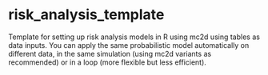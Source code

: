 # risk_analysis_template

Template for setting up risk analysis models in R using mc2d using tables as data inputs. You can apply the same probabilistic model automatically on different data, in the same simulation (using mc2d variants as recommended) or in a loop (more flexible but less efficient).
